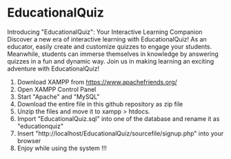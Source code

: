 # EducationalQuiz
 Introducing "EducationalQuiz": Your Interactive Learning Companion  Discover a new era of interactive learning with EducationalQuiz! As an educator, easily create and customize quizzes to engage your students. Meanwhile, students can immerse themselves in knowledge by answering quizzes in a fun and dynamic way. Join us in making learning an exciting adventure with EducationalQuiz!

1. Download XAMPP from https://www.apachefriends.org/ 
2. Open XAMPP Control Panel
3. Start "Apache" and "MySQL"
4. Download the entire file in this github repository as zip file
5. Unzip the files and move it to xampp > htdocs.
6. Import "EducationalQuiz.sql" into one of the database and rename it as "educationquiz"
7. Insert "http://localhost/EducationalQuiz/sourcefile/signup.php" into your browser
8. Enjoy while using the system !!!

